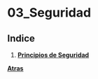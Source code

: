 # 03_Seguridad

## Indice

1.  [**Principios de Seguridad**](02_PRINCIPIOS-DE-SEGURIDAD-Y-ALTA-DISPONIBILIDAD/Index.md)


**[Atras](../README.md)**
